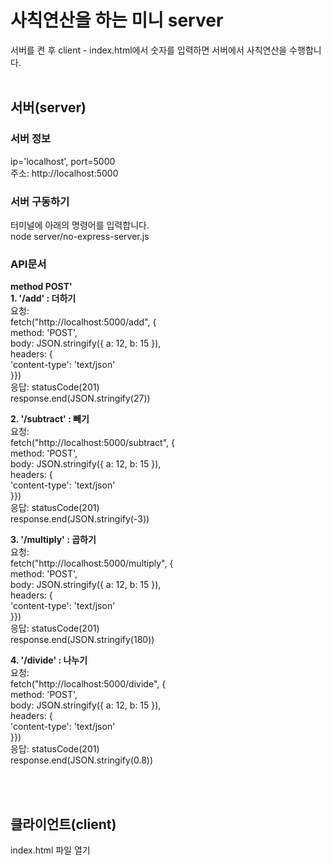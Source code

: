 
# 사칙연산을 하는 미니 server
서버를 켠 후 client - index.html에서
숫자를 입력하면 서버에서 사칙연산을 수행합니다.
<br>
<br>
## 서버(server) <br>
### 서버 정보 <br>
ip='localhost', port=5000 <br>
주소: http://localhost:5000 <br>
### 서버 구동하기
터미널에 아래의 명령어를 입력합니다. <br>
node server/no-express-server.js <br>
### API문서
**method POST'** <br>
**1. '/add' : 더하기** <br>
요청: <br>
fetch("http://localhost:5000/add", { <br>
      method: 'POST', <br>
      body: JSON.stringify({ a: 12, b: 15 }), <br>
      headers: { <br> 
        'content-type': 'text/json' <br>
      }})<br>
응답: statusCode(201)  <br>
response.end(JSON.stringify(27))<br>

**2. '/subtract' : 빼기**  <br>
요청: <br>
fetch("http://localhost:5000/subtract", { <br>
      method: 'POST', <br>
      body: JSON.stringify({ a: 12, b: 15 }), <br>
      headers: { <br> 
        'content-type': 'text/json' <br>
      }})<br>
응답: statusCode(201) <br>
response.end(JSON.stringify(-3))<br>

**3. '/multiply' : 곱하기** <br>
요청: <br>
fetch("http://localhost:5000/multiply", { <br>
      method: 'POST', <br>
      body: JSON.stringify({ a: 12, b: 15 }), <br>
      headers: { <br> 
        'content-type': 'text/json' <br>
      }})<br>
응답: statusCode(201) <br>
response.end(JSON.stringify(180))<br>

**4. '/divide' : 나누기** <br>
요청: <br>
fetch("http://localhost:5000/divide", { <br>
      method: 'POST', <br>
      body: JSON.stringify({ a: 12, b: 15 }), <br>
      headers: { <br>
            'content-type': 'text/json' <br>
      }})<br>
응답: statusCode(201) <br>
response.end(JSON.stringify(0.8))<br>

<br>
<br>

## 클라이언트(client)
index.html 파일 열기
